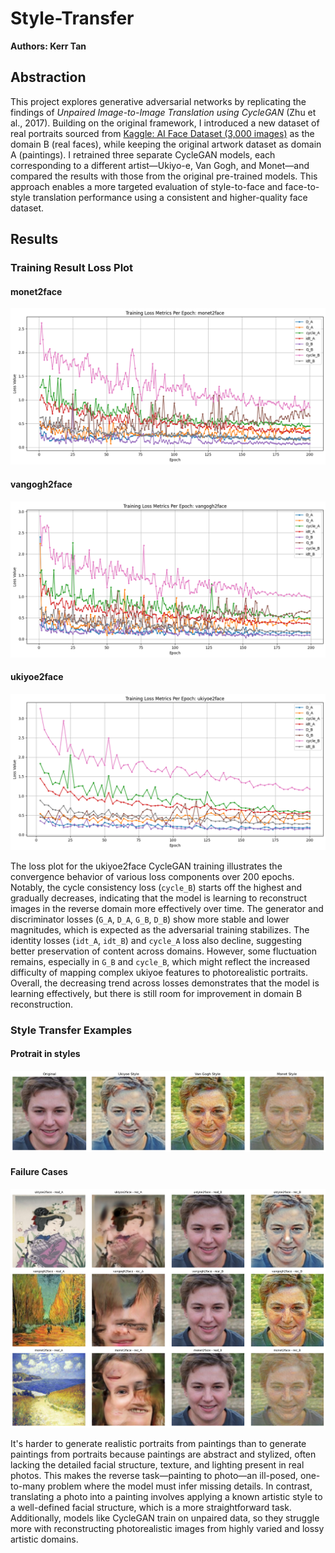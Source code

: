 # Style-Transfer

**Authors: Kerr Tan**

## Abstraction

This project explores generative adversarial networks by replicating the findings of *Unpaired Image-to-Image Translation using CycleGAN* (Zhu et al., 2017). Building on the original framework, I introduced a new dataset of real portraits sourced from [Kaggle: AI Face Dataset (3,000 images)](https://www.kaggle.com/datasets/shavaizbutt/ai-face-dataset-3000-images/data) as the domain B (real faces), while keeping the original artwork dataset as domain A (paintings). I retrained three separate CycleGAN models, each corresponding to a different artist—Ukiyo-e, Van Gogh, and Monet—and compared the results with those from the original pre-trained models. This approach enables a more targeted evaluation of style-to-face and face-to-style translation performance using a consistent and higher-quality face dataset.

## Results

### Training Result Loss Plot 

#### monet2face
![photo](images/monet_loss.png)

#### vangogh2face
![photo](images/vangogh_loss.png)

#### ukiyoe2face
![photo](images/ukiyoe_loss.png)

The loss plot for the ukiyoe2face CycleGAN training illustrates the convergence behavior of various loss components over 200 epochs. Notably, the cycle consistency loss (`cycle_B`) starts off the highest and gradually decreases, indicating that the model is learning to reconstruct images in the reverse domain more effectively over time. The generator and discriminator losses (`G_A`, `D_A`, `G_B`, `D_B`) show more stable and lower magnitudes, which is expected as the adversarial training stabilizes. The identity losses (`idt_A`, `idt_B`) and `cycle_A` loss also decline, suggesting better preservation of content across domains. However, some fluctuation remains, especially in `G_B` and `cycle_B`, which might reflect the increased difficulty of mapping complex ukiyoe features to photorealistic portraits. Overall, the decreasing trend across losses demonstrates that the model is learning effectively, but there is still room for improvement in domain B reconstruction.


### Style Transfer Examples

#### Protrait in styles
![photo](images/face_in_styles.png)

#### Failure Cases
![photo2](images/recA_recB.png)

It's harder to generate realistic portraits from paintings than to generate paintings from portraits because paintings are abstract and stylized, often lacking the detailed facial structure, texture, and lighting present in real photos. This makes the reverse task—painting to photo—an ill-posed, one-to-many problem where the model must infer missing details. In contrast, translating a photo into a painting involves applying a known artistic style to a well-defined facial structure, which is a more straightforward task. Additionally, models like CycleGAN train on unpaired data, so they struggle more with reconstructing photorealistic images from highly varied and lossy artistic domains.